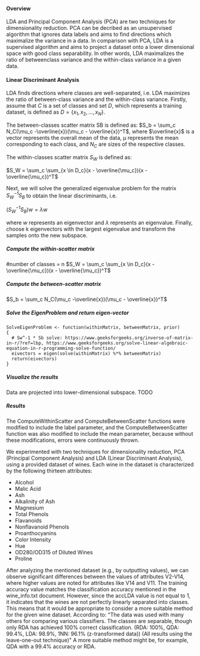 #### Overview
LDA and Principal Component Analysis (PCA) are two techniques
for dimensionality reduction. PCA can be decribed as an unsupervised algorithm that ignores data labels and aims to find directions which maximalize
the variance in a data. In comparison with PCA, LDA is a supervised algorithm and aims to project a dataset onto a lower dimensional space with good
class separability. In other words, LDA maximalizes the ratio of betweenclass variance and the within-class variance in a given data.

#### Linear Discriminant Analysis
LDA finds directions where classes are well-separated,
i.e. LDA maximizes the ratio of between-class variance and the within-class
variance. Firstly, assume that $C$ is a set of classes and set $D$, which represents
a training dataset, is defined as $D = \{x_1, x_2, . . . , x_N \}$.

The between-classes scatter matrix SB is defined as:
$S_b = \sum_c N_C(\mu_c -\overline{x})(\mu_c - \overline{x})^T$, where $\overline{x}$ is a vector represents the overall mean of the data, µ represents the mean corresponding to each class, and $N_C$ are sizes of the respective classes.

The within-classes scatter matrix $S_W$ is defined as:

$S_W = \sum_c \sum_{x \in D_c}(x - \overline{\mu_c})(x - \overline{\mu_c})^T$

Next, we will solve the generalized eigenvalue problem for the matrix $S_W^{-1}S_B$ to obtain the linear discriminants, i.e.

$(S_W^{-1}S_B)w = \lambda w$

where $w$ represents an eigenvector and $\lambda$ represents an eigenvalue. Finally,
choose k eigenvectors with the largest eigenvalue and transform the samples
onto the new subspace.

##### Compute the within-scatter matrix 
#number of classes = n
$S_W = \sum_c \sum_{x \in D_c}(x - \overline{\mu_c})(x - \overline{\mu_c})^T$

##### Compute the between-scatter matrix
$S_b = \sum_c N_C(\mu_c -\overline{x})(\mu_c - \overline{x})^T$

##### Solve the EigenProblem and return eigen-vector
```{r}
SolveEigenProblem <- function(withinMatrix, betweenMatrix, prior)
{
  # Sw^-1 * Sb solve: https://www.geeksforgeeks.org/inverse-of-matrix-in-r/?ref=lbp, https://www.geeksforgeeks.org/solve-linear-algebraic-equation-in-r-programming-solve-function/
  eivectors = eigen(solve(withinMatrix) %*% betweenMatrix)
  return(eivectors)
}
```

##### Visualize the results
Data are projected into lower-dimensional subspace. TODO

##### Results
The ComputeWithinScatter and ComputeBetweenScatter functions were modified to include the label parameter, and the ComputeBetweenScatter function was also modified to include the mean parameter, because without these modifications, errors were continuously thrown.

We experimented with two techniques for dimensionality reduction, PCA (Principal Component Analysis) and LDA (Linear Discriminant Analysis), using a provided dataset of wines. Each wine in the dataset is characterized by the following thirteen attributes:

- Alcohol
- Malic Acid
- Ash
- Alkalinity of Ash
- Magnesium
- Total Phenols
- Flavanoids
- Nonflavanoid Phenols
- Proanthocyanins
- Color Intensity
- Hue
- OD280/OD315 of Diluted Wines
- Proline

After analyzing the mentioned dataset (e.g., by outputting values), we can observe significant differences between the values of attributes V2-V14, where higher values are noted for attributes like V14 and V11.
The training accuracy value matches the classification accuracy mentioned in the wine_info.txt document. However, since the accLDA value is not equal to 1, it indicates that the wines are not perfectly linearly separated into classes. This means that it would be appropriate to consider a more suitable method for the given wine dataset.
According to: 
"The data was used with many others for comparing various classifiers. The classes are separable, though only RDA has achieved 100% correct classification. (RDA: 100%, QDA: 99.4%, LDA: 98.9%, 1NN: 96.1% (z-transformed data)) (All results using the leave-one-out technique)"
A more suitable method might be, for example, QDA with a 99.4% accuracy or RDA.
